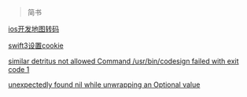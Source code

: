 >简书

[ios开发地图转码](http://www.jianshu.com/p/4711ef4f2657)

[swift3设置cookie](http://www.jianshu.com/p/9726c149a06b)

[similar detritus not allowed Command /usr/bin/codesign failed with exit code 1](https://stackoverflow.com/questions/39652867/code-sign-error-in-macos-sierra-xcode-8-resource-fork-finder-information-or)

[unexpectedly found nil while unwrapping an Optional value](http://www.jianshu.com/p/3e113a237746)
